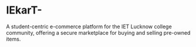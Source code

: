 # IEkarT-
A student-centric e-commerce platform for the IET Lucknow college community, offering a secure marketplace for buying and selling pre-owned items.

